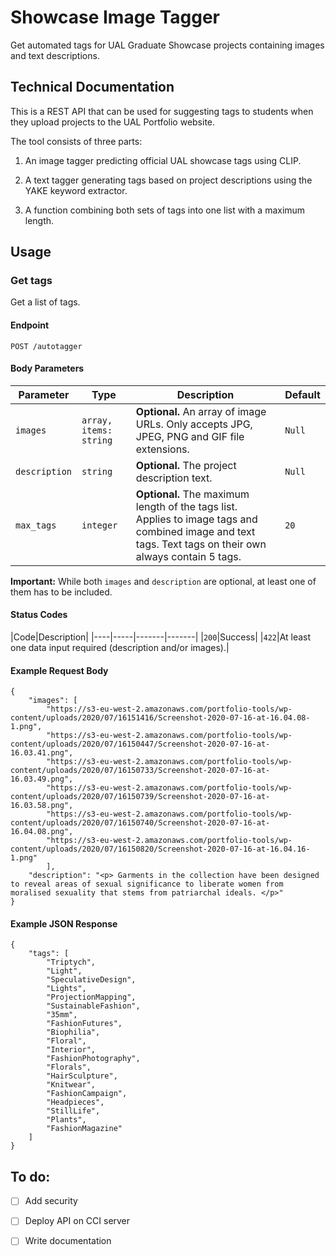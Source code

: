 # Showcase Image Tagger
 
 Get automated tags for UAL Graduate Showcase projects containing images and text descriptions. 

## Technical Documentation

This is a REST API that can be used for suggesting tags to students when they upload projects to the UAL Portfolio website.
 
The tool consists of three parts:

 1. An image tagger predicting official UAL showcase tags using CLIP.

 2. A text tagger generating tags based on project descriptions using the YAKE keyword extractor. 

 3. A function combining both sets of tags into one list with a maximum length. 


## Usage

### Get tags 
Get a list of tags.

#### Endpoint

`POST /autotagger`

#### Body Parameters

|Parameter|Type|Description|Default|   
|---------|----|-----------|-------|     
`images`|`array, items: string`| **Optional.** An array of image URLs. Only accepts JPG, JPEG, PNG and GIF file extensions.|`Null`  
`description`| `string`| **Optional.** The project description text.|`Null`
|`max_tags`|`integer`|**Optional.** The maximum length of the tags list. Applies to image tags and combined image and text tags. Text tags on their own always contain 5 tags.|`20`



**Important:** While both `images` and `description` are optional, at least one of them has to be included. 

#### Status Codes

|Code|Description|
|----|-----|-------|-------|
|`200`|Success|
|`422`|At least one data input required (description and/or images).|


#### Example Request Body
```
{
    "images": [
        "https://s3-eu-west-2.amazonaws.com/portfolio-tools/wp-content/uploads/2020/07/16151416/Screenshot-2020-07-16-at-16.04.08-1.png",
        "https://s3-eu-west-2.amazonaws.com/portfolio-tools/wp-content/uploads/2020/07/16150447/Screenshot-2020-07-16-at-16.03.41.png",
        "https://s3-eu-west-2.amazonaws.com/portfolio-tools/wp-content/uploads/2020/07/16150733/Screenshot-2020-07-16-at-16.03.49.png",
        "https://s3-eu-west-2.amazonaws.com/portfolio-tools/wp-content/uploads/2020/07/16150739/Screenshot-2020-07-16-at-16.03.58.png",
        "https://s3-eu-west-2.amazonaws.com/portfolio-tools/wp-content/uploads/2020/07/16150740/Screenshot-2020-07-16-at-16.04.08.png",
        "https://s3-eu-west-2.amazonaws.com/portfolio-tools/wp-content/uploads/2020/07/16150820/Screenshot-2020-07-16-at-16.04.16-1.png"
        ],
    "description": "<p> Garments in the collection have been designed to reveal areas of sexual significance to liberate women from moralised sexuality that stems from patriarchal ideals. </p>"
}
```

#### Example JSON Response

```
{
    "tags": [
        "Triptych",
        "Light",
        "SpeculativeDesign",
        "Lights",
        "ProjectionMapping",
        "SustainableFashion",
        "35mm",
        "FashionFutures",
        "Biophilia",
        "Floral",
        "Interior",
        "FashionPhotography",
        "Florals",
        "HairSculpture",
        "Knitwear",
        "FashionCampaign",
        "Headpieces",
        "StillLife",
        "Plants",
        "FashionMagazine"
    ]
}
```






## To do:
- [ ] Add security 
- [ ] Deploy API on CCI server
- [ ] Write documentation

